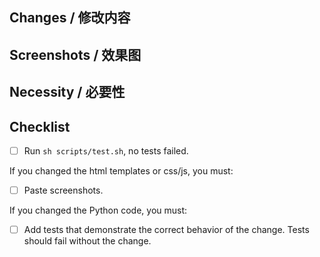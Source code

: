 ## Changes / 修改内容
<!--
Please describe what you changed in brief.
请简要描述你修改了什么。
-->
## Screenshots / 效果图
<!--
If it is a change in styles, please paste the screenshots here. At least 3 screenshots in 3 difference themes are required.
(one in a light theme, one in a dark theme, another in a random theme you choose)
If it is a functional change, please paste a screenshot of the page you changed or created.
If you didn't the visual appearance, you can remove this part.
如果是样式修改，请将效果图粘贴在此处，请至少粘贴3种theme下的效果。（一张亮色、一张暗色、另一张任选）
如果是功能性更改，请粘贴功能页面的截图（1张即可）。
如果对外观不更改，那么请忽略部分内容。
-->
## Necessity / 必要性
<!--
Make it clear here what bugs and styling issues this PR solves.
If it's a personal preference for style and the original version does not significantly affect the visual appearance,
please start a discussion in Discussions instead of making a PR.
清说明本PR解决了什么BUG、样式上的问题。
如果只是样式上的个人喜好，原版本对观感不造成严重影响，请移步Discussions部分讨论。
-->

## Checklist

- [ ] Run `sh scripts/test.sh`, no tests failed.

If you changed the html templates or css/js, you must:
- [ ] Paste screenshots.

If you changed the Python code, you must:
- [ ] Add tests that demonstrate the correct behavior of the change. Tests should fail without the change.
